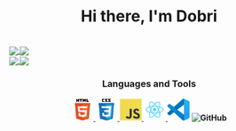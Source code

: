 
  <h1 align="center"><b>Hi there, I'm Dobri </h1>

 <br />
<a href="https://github.com/DobriJS/mern-socialmedia-client">
    <img align="center" src="https://github-readme-stats.vercel.app/api/pin/?username=DobriJS&repo=mern-socialmedia-client&theme=dark" />
 </a>
  
 <a href="https://github.com/vasilyoshev/homepage-ui">
   <img align="center" src="https://github-readme-stats.vercel.app/api/pin/?username=vasilyoshev&repo=homepage-ui&theme=dark&show_owner=true" />
 </a>
 
 <br />

 <a href="https://github.com/DobriJS">
   <img align="center" src="https://github-readme-stats.vercel.app/api/top-langs/?username=DobriJS&layout=compact&theme=dark" />
 </a>
 
  <a href="https://github.com/DobriJS">
  <img align="center" src="https://github-readme-stats.vercel.app/api?username=DobriJS&show_icons=true&theme=dark" />
  </a>
    
 <br />
    
<h3 align="center"> Languages and Tools</h3>

<p align="center">
<a href="https://www.w3.org/html/" target="_blank"> <img src="https://raw.githubusercontent.com/devicons/devicon/master/icons/html5/html5-original-wordmark.svg" alt="html5" width="40" height="40"/> </a>
    <a href="https://www.w3schools.com/css/" target="_blank"> <img src="https://raw.githubusercontent.com/devicons/devicon/master/icons/css3/css3-original-wordmark.svg" alt="css3" width="40" height="40"/> </a>
<a href="https://developer.mozilla.org/en-US/docs/Web/JavaScript" target="_blank"> <img src="https://raw.githubusercontent.com/devicons/devicon/master/icons/javascript/javascript-original.svg" alt="javascript" width="40" height="40"/> </a>
    <a href="https://reactjs.org/" target="_blank"> <img src="https://raw.githubusercontent.com/github/explore/80688e429a7d4ef2fca1e82350fe8e3517d3494d/topics/react/react.png" alt="react" width="40" height="40"/> </a>
  <img alt="Visual Studio Code" width="40px" src="https://raw.githubusercontent.com/github/explore/80688e429a7d4ef2fca1e82350fe8e3517d3494d/topics/visual-studio-code/visual-studio-code.png" />
  <img alt="GitHub" width="40px" src="https://github.com/YuriDevAT/YuriDevAT/blob/main/github_.png" />
  </p>
    

